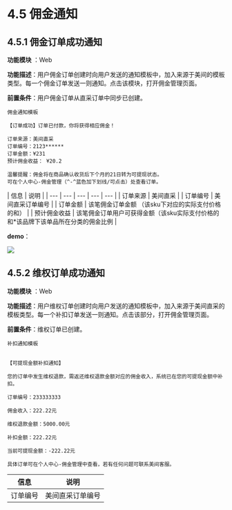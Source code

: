 # 4.5 佣金通知

## 4.5.1 佣金订单成功通知

**功能模块** ：Web

**功能描述**：用户佣金订单创建时向用户发送的通知模板中，加入来源于美间的模板类型。每一个佣金订单发送一则通知。点击该模块，打开佣金管理页面。

**前置条件**：用户佣金订单从直采订单中同步已创建。

```text
佣金通知模板
```

```text
【订单成功】订单已付款，你将获得相应佣金！

订单来源：美间直采
订单编号：2123******
订单金额：¥231
预计佣金收益： ¥20.2

温馨提醒：佣金将在商品确认收货后下个月的21日转为可提现状态。
可在个人中心-佣金管理（^-^蓝色加下划线/可点击）处查看订单。
```

| 信息 | 说明 |
| --- | --- | --- | --- | --- |
| 订单来源 | 美间直采 |
| 订单编号 | 美间直采订单编号 |
| 订单金额 | 该笔佣金订单金额 （该sku下对应的实际支付价格的和） |
| 预计佣金收益 | 该笔佣金订单用户可获得金额（该sku实际支付价格的和\*该品牌下该单品所在分类的佣金比例 |

**demo**：

![](http://192.168.1.75/documents/%E5%BA%94%E7%94%A8Web/Sprint28/_book/assets/%E5%B1%8F%E5%B9%95%E5%BF%AB%E7%85%A7%202018-06-05%20%E4%B8%8B%E5%8D%883.01.42.png)

## 4.5.2 维权订单成功通知

**功能模块** ：Web

**功能描述**：用户维权订单创建时向用户发送的通知模板中，加入来源于美间直采的模板类型。每一个补扣订单发送一则通知。点击该部分，打开佣金管理页面。

**前置条件**：维权订单已创建。

```text
补扣通知模板
```

```text

【可提现金额补扣通知】

您的订单中发生维权退款，需返还维权退款金额对应的佣金收入，系统已在您的可提现金额中补扣。

订单编号：233333333

佣金收入：222.22元

维权退款金额：5000.00元

补扣金额：222.22元

当前可提现金额：-222.22元

具体订单可在个人中心-佣金管理中查看，若有任何问题可联系美间客服。
```

| 信息 | 说明 |
| --- | --- |
| 订单编号 | 美间直采订单编号 |

